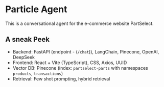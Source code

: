 # Particle Agent

This is a conversational agent for the e-commerce website PartSelect.

## A sneak Peek
- Backend: FastAPI (endpoint - (`/chat`)), LangChain, Pinecone, OpenAI, DeepSeek
- Frontend: React + Vite (TypeScript), CSS, Axios, UUID
- Vector DB: Pinecone (index: `partselect-parts` with namespaces `products`, `transactions`)
- Retrieval: Few shot prompting, hybrid retrieval 


